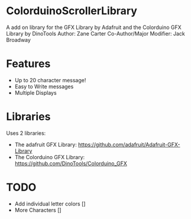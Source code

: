 ColorduinoScrollerLibrary
=========================

A add on library for the GFX Library by Adafruit and the Colorduino GFX Library by DinoTools                                                            Author: Zane Carter                                                                                                       Co-Author/Major Modifier: Jack Broadway

Features
========


- Up to 20 character message!
- Easy to Write messages
- Multiple Displays

Libraries
=========

Uses 2 libraries:

- The adafruit GFX Library: https://github.com/adafruit/Adafruit-GFX-Library
- The Colorduino GFX Library: https://github.com/DinoTools/Colorduino_GFX

TODO
====

- Add individual letter colors []
- More Characters []

